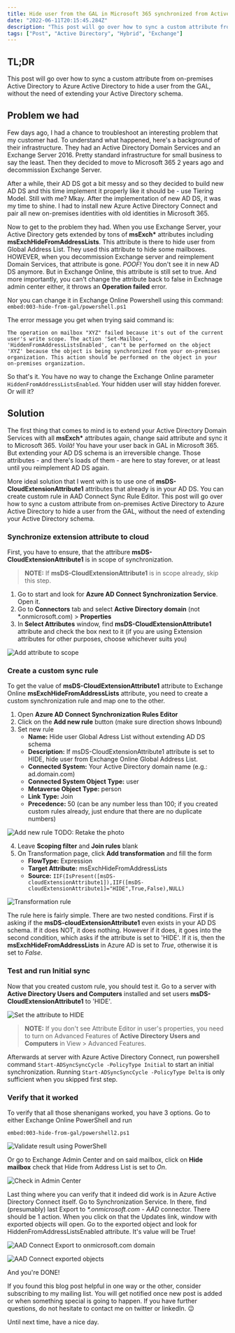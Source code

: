 ```yaml
---
title: Hide user from the GAL in Microsoft 365 synchronized from Active Directory
date: "2022-06-11T20:15:45.284Z"
description: "This post will go over how to sync a custom attribute from on-premises Active Directory to Azure Active Directory to hide a user from the GAL, without the need ..."
tags: ["Post", "Active Directory", "Hybrid", "Exchange"]
---
```


## TL;DR

This post will go over how to sync a custom attribute from on-premises Active Directory to Azure Active Directory to hide a user from the GAL, without the need of extending your Active Directory schema.

## Problem we had

Few days ago, I had a chance to troubleshoot an interesting problem that my customer had. To understand what happened, here's a background of their infrastructure. They had an Active Directory Domain Services and an Exchange Server 2016. Pretty standard infrastructure for small business to say the least. Then they decided to move to Microsoft 365 2 years ago and decommission Exchange Server. 

After a while, their AD DS got a bit messy and so they decided to build new AD DS and this time implement it properly like it should be - use Tiering Model. Still with me? Mkay. After the implementation of new AD DS, it was my time to shine. I had to install new Azure Active Directory Connect and pair all new on-premises identities with old identities in Microsoft 365.

Now to get to the problem they had. When you use Exchange Server, your Active Directory gets extended by tons of __msExch\*__ attributes including __msExchHideFromAddressLists__. This attribute is there to hide user from Global Address List. They used this attribute to hide some mailboxes. HOWEVER, when you decommission Exchange server and reimplement Domain Services, that attribute is gone. *POOF!* You don't see it in new AD DS anymore. But in Exchange Online, this attribute is still set to true. And more importantly, you can't change the attribute back to false in Exchnage admin center either, it throws an __Operation failed__ error. 

Nor you can change it in Exchange Online Powershell using this command: 
`embed:003-hide-from-gal/powershell.ps1`

The error message you get when trying said command is: 

`The operation on mailbox "XYZ" failed because it's out of the current user's write scope. The action 'Set-Mailbox', 'HiddenFromAddressListsEnabled', can't be performed on the object 'XYZ' because the object is being synchronized from your on-premises organization. This action should be performed on the object in your on-premises organization.`

So that's it. You have no way to change the Exchange Online parameter `HiddenFromAddressListsEnabled`. Your hidden user will stay hidden forever. Or will it?

## Solution

The first thing that comes to mind is to extend your Active Directory Domain Services with all __msExch\*__ attributes again, change said attribute and sync it to Microsoft 365. *Voilà!* You have your user back in GAL in Microsoft 365. But extending your AD DS schema is an irreversible change. Those attributes - and there's loads of them - are here to stay forever, or at least until you reimplement AD DS again.

More ideal solution that I went with is to use one of __msDS-CloudExtensionAttribute1__ attributes that already is in your AD DS. You can create custom rule in AAD Connect Sync Rule Editor. This post will go over how to sync a custom attribute from on-premises Active Directory to Azure Active Directory to hide a user from the GAL, without the need of extending your Active Directory schema.

### Synchronize extension attribute to cloud

First, you have to ensure, that the attribure __msDS-CloudExtensionAttribute1__ is in scope of synchronization.

> __NOTE:__ If __msDS-CloudExtensionAttribute1__ is in scope already, skip this step.

1) Go to start and look for __Azure AD Connect Synchronization Service__. Open it.
2) Go to __Connectors__ tab and select __Active Directory domain__ (not \*.onmicrosoft.com) > __Properties__
3) In __Select Attributes__ window, find __msDS-CloudExtensionAttribute1__ attribute and check the box next to it (if you are using Extension attributes for other purposes, choose whichever suits you)

![Add attribute to scope](scope.png)

### Create a custom sync rule

To get the value of __msDS-CloudExtensionAttribute1__ attribute to Exchange Online __msExchHideFromAddressLists__ attribute, you need to create a custom synchronization rule and map one to the other.

1) Open __Azure AD Connect Synchronization Rules Editor__
2) Click on the __Add new rule__ button (make sure direction shows Inbound)
3) Set new rule
   - __Name:__ Hide user Global Adress List without extending AD DS schema
   - __Description:__ If msDS-CloudExtensionAttribute1 attribute is set to HIDE, hide user from Exchange Online Global Address List.
   - __Connected System:__ Your Active Directory domain name (e.g.: ad.domain.com)
   - __Connected System Object Type:__ user
   - __Metaverse Object Type:__ person
   - __Link Type:__ Join
   - __Precedence:__ 50 (can be any number less than 100; if you created custom rules already, just endure that there are no duplicate numbers)

![Add new rule](ruleEdit.png)
TODO: Retake the photo

4) Leave __Scoping filter__ and __Join rules__ blank
5) On Transformation page, click __Add transformation__ and fill the form
   - __FlowType:__ Expression
   - __Target Attribute:__ msExchHideFromAddressLists
   - __Source:__ `IIF(IsPresent([msDS-cloudExtensionAttribute1]),IIF([msDS-cloudExtensionAttribute1]="HIDE",True,False),NULL)`

![Transformation rule](rule2.png)

The rule here is fairly simple. There are two nested conditions. First if is asking if the __msDS-cloudExtensionAttribute1__ even exists in your AD DS schema. If it does NOT, it does nothing. However if it does, it goes into the second condition, which asks if the attribute is set to 'HIDE'. If it is, then the __msExchHideFromAddressLists__ in Azure AD is set to *True*, otherwise it is set to *False*.

### Test and run Initial sync

Now that you created custom rule, you should test it. Go to a server with __Active Directory Users and Computers__ installed and set users __msDS-CloudExtensionAttribute1__ to 'HIDE'.

![Set the attribute to HIDE](hide.png)

> __NOTE:__ If you don't see Attribute Editor in user's properties, you need to turn on Advanced Features of __Active Directory Users and Computers__ in View > Advanced Features.

Afterwards at server with Azure Active Directory Connect, run powershell command `Start-ADSyncSyncCycle -PolicyType Initial` to start an initial synchronization. Running `Start-ADSyncSyncCycle -PolicyType Delta` is only sufficient when you skipped first step.

### Verify that it worked

To verify that all those shenanigans worked, you have 3 options. Go to either Exchange Online PowerShell and run 

`embed:003-hide-from-gal/powershell2.ps1`

![Validate result using PowerShell](powershell.png)

Or go to Exchange Admin Center and on said mailbox, click on __Hide mailbox__ check that Hide from Address List is set to *On*.

![Check in Admin Center](exchangeAdmin.png)

Last thing where you can verify that it indeed did work is in Azure Active Directory Connect itself. Go to Synchronization Service. In there, find (presumably) last Export to *\*.onmicrosoft.com - AAD* connector. There should be 1 action. When you click on that the Updates link, window with exported objects will open. Go to the exported object and look for HiddenFromAddressListsEnabled attribute. It's value will be True!

![AAD Connect Export to onmicrosoft.com domain](aadc1.png)

![AAD Connect exported objects](aadc2.png)

And you're DONE!

If you found this blog post helpful in one way or the other, consider subscribing to my mailing list. You will get notified once new post is added or when something special is going to happen. If you have further questions, do not hesitate to contact me on twitter or linkedIn. 😉

Until next time, have a nice day.
